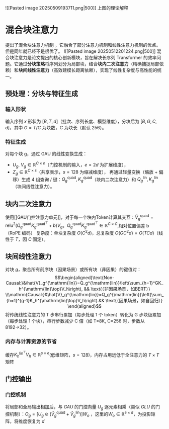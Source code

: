 ![[Pasted image 20250509193711.png|500]]
上图的理论解释
# 混合块注意力
提出了混合块注意力机制 ，它融合了部分注意力机制和线性注意力机制的优点。但是同年就已经不是很优了。
![[Pasted image 20250512201224.png|500]]
混合块注意力是论文提出的核心创新模块，旨在解决长序列 Transformer 的效率问题。它通过**分块策略**将序列划分为局部块，结合**块内二次注意力**（精确捕捉局部依赖）和**块间线性注意力**（高效建模长距离依赖），实现了线性复杂度与高性能的统一。
## 预处理：分块与特征生成
### 输入形状
输入序列 $x$ 形状为 $[B, T, d]$（批次、序列长度、模型维度），分块后为 $[B, G, C, d]$，其中 $G=T/C$ 为块数，$C$ 为块长（默认 $256$）。
### 特征生成
对每个块 g，通过 GAU 的线性变换生成：
- $U_g$, $V_g \in \mathbb{R}^{C \times e}$（门控机制的输入，$e=2d$ 为扩展维度），
- $Z_g \in \mathbb{R}^{C \times s}$（共享表示，$s=128$ 为缩减维度）， 再通过轻量变换（缩放 + 偏移）生成 4 组查询 / 键：$Q_g^{\text{quad}}, K_g^{\text{quad}}$（块内二次注意力）和 $Q_g^{\text{lin}}, K_g^{\text{lin}}$（块间线性注意力）。
## 块内二次注意力
使用[[GAU门控注意力单元]]，对于每一个块内Token计算其交互：$\hat{V}_g^\mathrm{quad}=\mathrm{relu}^2\left(Q_g^\mathrm{quad}{K_g^{\mathrm{quad}^{\top}}}+b\right)V_g$，$Q_{g}^{\mathrm{quad}}K_{g}^{\mathrm{quad}^{\top}}\in\mathbb{R}^{C\times C}$,相对位置偏差 b（RoPE 编码）
复杂度：单块复杂度 $O(C^2 d)$，总复杂度 $O(G C^2 d) = O(T C d)$（线性于 $T$，因 $C$ 固定）。
## 块间线性注意力
对块 $g$，聚合所有前序块（因果场景）或所有块（非因果）的键值对：$$\begin{aligned}\text{Non-Causal:}&\hat{V}_g^{\mathrm{lin}}=Q_g^{\mathrm{lin}}\left(\sum_{h=1}^GK_h^{\mathrm{lin}\top}V_h\right), && \text{（非因果场景，如BERT）} \\\mathrm{Causal:}&\hat{V}_g^{\mathrm{lin}}=Q_g^{\mathrm{lin}}\left(\sum_{h=1}^{g-1}K_h^{\mathrm{lin}\top}V_h\right).&& \text{（因果场景，如自回归）} \end{aligned}$$
将传统线性注意力的 T 步串行累加（每步处理 1 个 token）转化为 G 步块级累加（每步处理 1 个块），串行步数减少 C 倍（如 T=8K, C=256 时，步数从 8192→32）。
### 内存与计算资源的节省
缓存$K_h^{\mathrm{lin}^\top}V_h\in\mathbb{R}^{s\times e}$(低维矩阵，$s=128$)，内存占用远低于全注意力的 $T \times T$ 矩阵
## 门控输出
### 门控机制
将局部和全局输出相加后，与 $GAU$ 的门控向量 $U_g$ 逐元素相乘（类似 $GLU$ 的门控机制）：$O_g=\left[U_g\odot\left(\hat{V}_g^\mathrm{quad}+\hat{V}_g^\mathrm{lin}\right)\right]W_o$ ，这里的$W_o\in\mathbb{R}^{e\times d}$，为投影矩阵，将维度恢复为 $d$